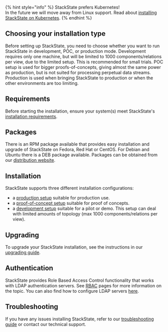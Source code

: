 {% hint style="info" %}
StackState prefers Kubernetes!<br />In the future we will move away from Linux support. Read about [installing StackState on Kubernetes](/setup/kubernetes_install/).
{% endhint %}

## Choosing your installation type

Before setting up StackState, you need to choose whether you want to run StackState in development, POC, or production mode. Development requires only one machine, but will be limited to 1000 components/relations per view, due to the limited setup. This is recommended for small trials. POC setup is used for bigger proofs-of-concepts, giving almost the same power as production, but is not suited for processing perpetual data streams. Production is used when bringing StackState to production or when the other environments are too limiting.

## Requirements

Before starting the installation, ensure your system\(s\) meet StackState's [installation requirements](https://github.com/mpvvliet/stackstate-docs/tree/0f69067c340456b272cfe50e249f4f4ee680f8d9/setup/installation/requirements/README.md).

## Packages

There is an RPM package available that provides easy installation and upgrade of StackState on Fedora, Red Hat or CentOS. For Debian and Ubuntu there is a DEB package available. Packages can be obtained from our [distribution website](https://github.com/mpvvliet/stackstate-docs/tree/0f69067c340456b272cfe50e249f4f4ee680f8d9/setup/download/README.md).

## Installation

StackState supports three different installation configurations:

* a [production setup](https://github.com/mpvvliet/stackstate-docs/tree/0f69067c340456b272cfe50e249f4f4ee680f8d9/setup/installation/production-installation/README.md) suitable for production use.
* a [proof-of-concept setup](https://github.com/mpvvliet/stackstate-docs/tree/0f69067c340456b272cfe50e249f4f4ee680f8d9/setup/installation/poc-installation/README.md) suitable for proof of concepts.
* a [development setup](https://github.com/mpvvliet/stackstate-docs/tree/0f69067c340456b272cfe50e249f4f4ee680f8d9/setup/installation/development-installation/README.md) suitable for a pilot or demo. This setup can deal with limited amounts of topology \(max 1000 components/relations per view\).

## Upgrading

To upgrade your StackState installation, see the instructions in our [upgrading guide](https://github.com/mpvvliet/stackstate-docs/tree/0f69067c340456b272cfe50e249f4f4ee680f8d9/setup/installation/upgrading/README.md).

## Authentication

StackState provides Role Based Access Control functionality that works with LDAP authentication servers. See [RBAC](https://github.com/mpvvliet/stackstate-docs/tree/0f69067c340456b272cfe50e249f4f4ee680f8d9/concepts/role_based_access_control/README.md) pages for more information on the topic. You can also find how to configure LDAP servers [here](https://github.com/mpvvliet/stackstate-docs/tree/0f69067c340456b272cfe50e249f4f4ee680f8d9/setup/installation/authentication/README.md).

## Troubleshooting

If you have any issues installing StackState, refer to our [troubleshooting guide](https://github.com/mpvvliet/stackstate-docs/tree/0f69067c340456b272cfe50e249f4f4ee680f8d9/setup/installation/troubleshooting/README.md) or contact our technical support.
